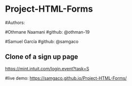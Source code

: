 # Project-HTML-Forms

#Authors:

#Othmane Naamani 
#github: @othman-19

#Samuel García 
#github: @samgaco


## Clone of a sign up page
https://mint.intuit.com/login.event?task=S

#live demo: https://samgaco.github.io/Project-HTML-Forms/

